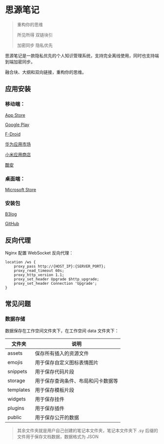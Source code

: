 # 思源笔记

> 重构你的思维
>
> 所见所得 双链块引
>
> 加密同步 隐私优先

思源笔记是一款隐私优先的个人知识管理系统，支持完全离线使用，同时也支持端到端加密同步。

融合块、大纲和双向链接，重构你的思维。

## 应用安装

### 移动端：

[App Store](https://apps.apple.com/cn/app/siyuan/id1583226508)

[Google Play](https://play.google.com/store/apps/details?id=org.b3log.siyuan)

[F-Droid](https://f-droid.org/packages/org.b3log.siyuan)

[华为应用市场](https://appgallery.huawei.com/app/C105558879)

[小米应用商店](https://app.mi.com/details?id=org.b3log.siyuan)

[酷安](https://www.coolapk.com/apk/292664)

### 桌面端：

[Microsoft Store](https://www.microsoft.com/store/apps/9P7HPMXP73K4)

### 安装包

[B3log](https://b3log.org/siyuan/download.html)

[GitHub](https://github.com/siyuan-note/siyuan/releases)

## 反向代理

Nginx 配置 WebSocket 反向代理：

```shell
location /ws {
    proxy_pass http://{HOST_IP}:{SERVER_PORT};
    proxy_read_timeout 60s;
    proxy_http_version 1.1;
    proxy_set_header Upgrade $http_upgrade;
    proxy_set_header Connection 'Upgrade';
}
```

## 常见问题

### 数据存储

数据保存在工作空间文件夹下，在工作空间 data 文件夹下：

| 文件夹       | 说明                |
|-----------|-------------------|
| assets    | 保存所有插入的资源文件       |
| emojis    | 用于保存自定义图标表情图片     |
| snippets  | 用于保存代码片段          |
| storage   | 用于保存查询条件、布局和闪卡数据等 |
| templates | 用于保存模板片段          |
| widgets   | 用于保存挂件            |
| plugins   | 用于保存插件            |
| public    | 用于保存公开的数据         |

> 其余文件夹就是用户自己创建的笔记本文件夹，笔记本文件夹下 .sy 后缀的文件用于保存文档数据，数据格式为 JSON

